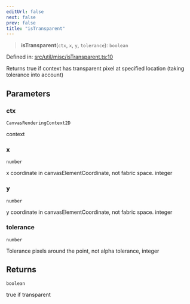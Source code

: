 ```yaml
---
editUrl: false
next: false
prev: false
title: "isTransparent"
---
```


> **isTransparent**(`ctx`, `x`, `y`, `tolerance`): `boolean`

Defined in: [src/util/misc/isTransparent.ts:10](https://github.com/fabricjs/fabric.js/blob/e114448a1bce9b68a3e1bba337bc0c83a35c1aa5/src/util/misc/isTransparent.ts#L10)

Returns true if context has transparent pixel
at specified location (taking tolerance into account)

## Parameters

### ctx

`CanvasRenderingContext2D`

context

### x

`number`

x coordinate in canvasElementCoordinate, not fabric space. integer

### y

`number`

y coordinate in canvasElementCoordinate, not fabric space. integer

### tolerance

`number`

Tolerance pixels around the point, not alpha tolerance, integer

## Returns

`boolean`

true if transparent
